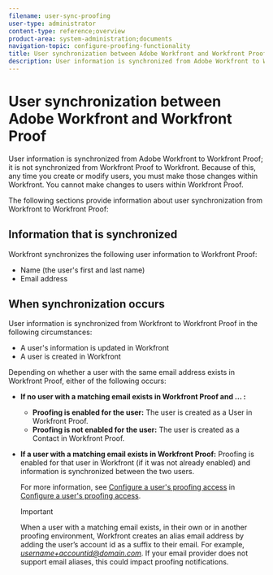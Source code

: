 ```yaml
---
filename: user-sync-proofing
user-type: administrator
content-type: reference;overview
product-area: system-administration;documents
navigation-topic: configure-proofing-functionality
title: User synchronization between Adobe Workfront and Workfront Proof
description: User information is synchronized from Adobe Workfront to Workfront Proof; it is not synchronized from Workfront Proof to Workfront. Because of this, any time you create or modify users, you must make those changes within Workfront. You cannot make changes to users within Workfront Proof.
---
```


# User synchronization between Adobe Workfront and Workfront Proof

User information is&nbsp;synchronized from Adobe Workfront to Workfront Proof; it is not synchronized from Workfront Proof to Workfront. Because of this, any time you create or modify users, you must make those changes within Workfront. You cannot make changes to users within Workfront Proof.

The following sections provide information about user synchronization from Workfront to Workfront Proof:

## Information that is synchronized

Workfront synchronizes the following user information to Workfront Proof:

* Name (the user's first and last name)
* Email address

## When synchronization occurs

User information is synchronized from Workfront to Workfront Proof in the following circumstances:

* A&nbsp;user's information is updated in Workfront
* A&nbsp;user is created in Workfront

Depending on whether a user with the same email address exists in Workfront Proof, either of the following occurs:

* **If no user with a matching email exists in Workfront Proof and ... :**&nbsp;

  * **Proofing is enabled for the user:** The user is created as a User in Workfront Proof.
  * **Proofing is not enabled for the user:** The user is created as a Contact in Workfront Proof.

* **If a user with a matching email exists in Workfront Proof:** Proofing is enabled for that user in Workfront (if it was not already enabled) and information is&nbsp;synchronized between the two users.

  For more information, see [Configure a user's proofing access](../../../administration-and-setup/manage-workfront/configure-proofing/configure-a-users-proofing-access.md) in [Configure a user's proofing access](../../../administration-and-setup/manage-workfront/configure-proofing/configure-a-users-proofing-access.md).

  >[!IMPORTANT]
  >
  >When a user with a matching email exists, in their own or in another proofing environment, Workfront creates an alias email address by adding the user’s account id as a suffix to their email. For example, *username+accountid@domain.com*. If your email provider does not support email aliases, this could impact proofing notifications.

